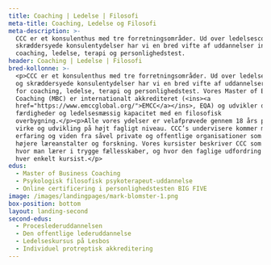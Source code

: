 ```yaml
---
title: Coaching | Ledelse | Filosofi
meta-title: Coaching, Ledelse og Filosofi
meta-description: >-
  CCC er et konsulenthus med tre forretningsområder. Ud over ledelsescoaching og
  skræddersyede konsulentydelser har vi en bred vifte af uddannelser inden for
  coaching, ledelse, terapi og personlighedstest.
header: Coaching | Ledelse | Filosofi
bred-kollonne: >-
  <p>CCC er et konsulenthus med tre forretningsområder. Ud over ledelsescoaching
  og skræddersyede konsulentydelser har vi en bred vifte af uddannelser inden
  for coaching, ledelse, terapi og personlighedstest. Vores Master of Business
  Coaching (MBC) er internationalt akkrediteret (<ins><a
  href="https://www.emccglobal.org/">EMCC</a></ins>, EQA) og udvikler dialogiske
  færdigheder og ledelsesmæssig kapacitet med en filosofisk
  overbygning.</p><p>Alle vores ydelser er velafprøvede gennem 18 års praktisk
  virke og udvikling på højt fagligt niveau. CCC’s undervisere kommer med dyb
  erfaring og viden fra såvel private og offentlige organisationer som fra
  højere læreanstalter og forskning. Vores kursister beskriver CCC som et sted,
  hvor man lærer i trygge fællesskaber, og hvor den faglige udfordring tilpasses
  hver enkelt kursist.</p>
edus:
  - Master of Business Coaching
  - Psykologisk filosofisk psykoterapeut-uddannelse
  - Online certificering i personlighedstesten BIG FIVE
image: /images/landingpages/mark-blomster-1.png
box-position: bottom
layout: landing-second
second-edus:
  - Proceslederuddannelsen
  - Den offentlige lederuddannelse
  - Ledelseskursus på Lesbos
  - Individuel protreptisk akkreditering
---
```

